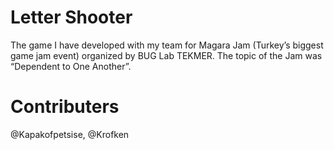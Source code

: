 # Letter Shooter
The game I have developed with my team for Magara Jam (Turkey’s biggest game jam event) organized by BUG Lab TEKMER. The topic of the Jam was “Dependent to One Another”.

# Contributers
@Kapakofpetsise, @Krofken
